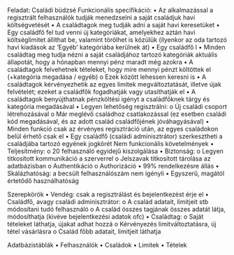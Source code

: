 Feladat:
Családi büdzsé
Funkcionális specifikáció:
•	Az alkalmazással a regisztrált felhasználók tudják menedzselni a saját családjuk havi költségvetését
•	A családtagok meg tudják adni a saját havi keresetüket
•	Egy családfő fel tud venni új kategóriákat, amelyekhez aztán havi költséglimitet állíthat be, valamint törölhet is közülük (ilyenkor az oda tartozó havi kiadások az ’Egyéb’ kategóriába kerülnek át)
•	Egy családfő l
•	Minden családtag meg tudja nézni a saját családjához tartozó kategóriák aktuális állapotát, hogy a hónapban mennyi pénz maradt még azokra
•	A családtagok felvehetnek tételeket, hogy mire mennyi pénzt költöttek el (+kategória megadása / egyéb)
    o	Ezek között lehessen keresni is
•	A családtagok kérvényezhetik az egyes limitek megváltoztatását, illetve újak felvételét; ezeket a családfők fogadhatják vagy utasíthatják el
•	A családtagok benyújthatnak pénzköltési igényt a családfőknek tárgy és kategória megadásával
•	Legyen lehetőség regisztrálni:
    o	Új családi csoport létrehozásával
    o	Már meglévő családhoz csatlakozással (ez esetben családi kód megadásával, és az adott család családfőjének jóváhagyásával)
•	Minden funkció csak az érvényes regisztráció után, az egyes családokon belül érhető csak el
•	Egy családfő (családi adminisztrátor) szerkesztheti a családjába tartozó egyének jogkörét
Nem funkcionális követelmények
•	Teljesítmény:
    o	20 felhasználó egyidejű kiszolgálása
•	Biztonság:
    o	Legyen titkosított kommunikáció a szerverrel
    o	Jelszavak titkosított tárolása az adatbázisban
    o	Authentikáció
    o	Authorizáció
•	99% rendelkezésre állás
•	Skálázhatóság: a becsült felhasználószám nem igényli
•	Egyszerű, magától értetődő használhatóság

Szerepkörök
•	Vendég: csak a regisztrálást és bejelentkezést érje el
•	Családfő, avagy családi adminisztrátor:
    o	A család adatait, limitjeit stb módosítani tudó felhasználó
    o	A család összes tagjának összes adatát látja, módosíthatja (kivéve bejelentkezési adatok ofc)
•	Családtag:
    o	Saját tételeket láthatja, újakat adhat hozzá
    o	Kérvényezés limitváltoztatásra, új tétel vásárlásra
    o	Család főbb adatait, limitjeit láthatja

Adatbázistáblák
•	Felhasználók
•	Családok
•	Limitek
•	Tételek
